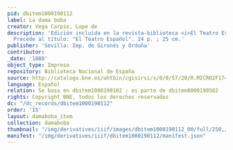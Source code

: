 ```yaml
---
pid: dbitem1000190112
label: La dama boba
creator: Vega Carpio, Lope de
description: 'Edición incluida en la revista-biblioteca <i>El Teatro Español</i>.
  Precede al título: "El Teatro Español". 24 p. ; 25 cm.'
publisher: 'Sevilla: Imp. de Gironés y Orduña'
contributor:
_date: '1888'
object_type: Impreso
repository: Biblioteca Nacional de España
source: http://catalogo.bne.es/uhtbin/cgisirsi/x/0/0/57/20/R.MICRO2F17479/0/X1105242312?user_id=WEBSERVER
language: Español
relation: Se basa en dbitem1000190102 ; es parte de dbitem8000190502
rights: Copyright BNE, todos los derechos reservados
dc: "/dc_records/dbitem1000190112"
order: '15'
layout: damaboba_item
collection: damaboba
thumbnail: "/img/derivatives/iiif/images/dbitem1000190112_00/full/250,/0/default.jpg"
manifest: "/img/derivatives/iiif/dbitem1000190112/manifest.json"
---
```

